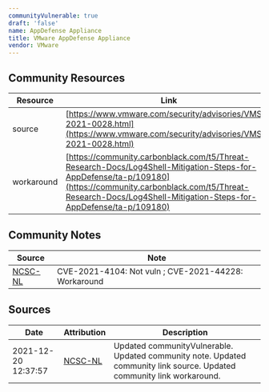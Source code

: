 ```yaml
---
communityVulnerable: true
draft: 'false'
name: AppDefense Appliance
title: VMware AppDefense Appliance
vendor: VMware
---
```



## Community Resources
| Resource | Link |
| --- | --- |
| source | [https://www.vmware.com/security/advisories/VMSA-2021-0028.html](https://www.vmware.com/security/advisories/VMSA-2021-0028.html) |
| workaround | [https://community.carbonblack.com/t5/Threat-Research-Docs/Log4Shell-Mitigation-Steps-for-AppDefense/ta-p/109180](https://community.carbonblack.com/t5/Threat-Research-Docs/Log4Shell-Mitigation-Steps-for-AppDefense/ta-p/109180) |

## Community Notes
| Source | Note |
| --- | --- |
| [NCSC-NL](https://github.com/NCSC-NL/log4shell/blob/main/software/README.md) | CVE-2021-4104: Not vuln ; CVE-2021-44228: Workaround </ul> |

## Sources
| Date | Attribution | Description |
| --- | --- | --- |
| 2021-12-20 12:37:57 | [NCSC-NL](https://github.com/NCSC-NL/log4shell/blob/main/software/README.md) | Updated communityVulnerable. Updated community note. Updated community link source. Updated community link workaround.  |
